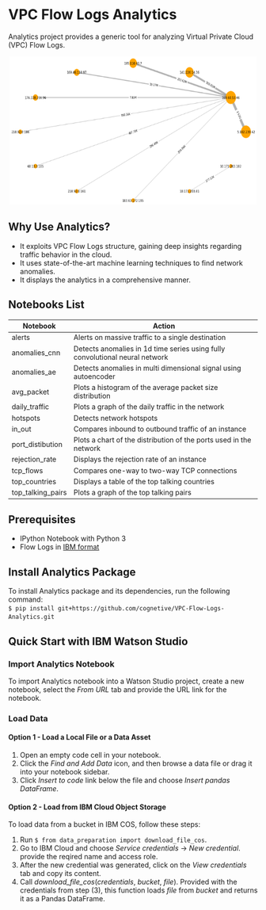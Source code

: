 # VPC Flow Logs Analytics
Analytics project provides a generic tool for analyzing Virtual Private Cloud (VPC) Flow Logs. 

<p align="center">
  <img width="500" height="300" src="images/top_talking.png"
</p> 

## Why Use Analytics?
* It exploits VPC Flow Logs structure, gaining deep insights regarding traffic behavior in the cloud.
* It uses state-of-the-art machine learning techniques to find network anomalies.
* It displays the analytics in a comprehensive manner.

## Notebooks List
| Notebook | Action |
| --- | --- |
| alerts | Alerts on massive traffic to a single destination | 
| anomalies_cnn | Detects anomalies in 1d time series using fully convolutional neural network |
| anomalies_ae | Detects anomalies in multi dimensional signal using autoencoder |
| avg_packet | Plots a histogram of the average packet size distribution |
| daily_traffic | Plots a graph of the daily traffic in the network |
| hotspots | Detects network hotspots |
| in_out | Compares inbound to outbound traffic of an instance |
| port_distibution | Plots a chart of the distribution of the ports used in the network | 
| rejection_rate | Displays the rejection rate of an instance |
| tcp_flows | Compares one-way to two-way TCP connections |
| top_countries | Displays a table of the top talking countries |
| top_talking_pairs | Plots a graph of the top talking pairs |

## Prerequisites
* IPython Notebook with Python 3
* Flow Logs in [IBM format](data/format.md)

## Install Analytics Package
To install Analytics package and its dependencies, run the following command:  
`$ pip install git+https://github.com/cognetive/VPC-Flow-Logs-Analytics.git`

## Quick Start with IBM Watson Studio
### Import Analytics Notebook
To import Analytics notebook into a Watson Studio project, create a new notebook, select the *From URL* tab and provide the URL link for the notebook.
### Load Data
#### Option 1 - Load a Local File or a Data Asset
1. Open an empty code cell in your notebook.
2. Click the *Find and Add Data* icon, and then browse a data file or drag it into your notebook sidebar.
3. Click *Insert to code* link below the file and choose *Insert pandas DataFrame*.

#### Option 2 - Load from IBM Cloud Object Storage
To load data from a bucket in IBM COS, follow these steps:
1. Run `$ from data_preparation import download_file_cos`.
2. Go to IBM Cloud and choose *Service credentials* -> *New credential*. provide the reqired name and access role.
3. After the new credential was generated, click on the *View credentials* tab and copy its content.
4. Call *download_file_cos*(*credentials*, *bucket*, *file*). Provided with the credentials from step (3), this function loads *file* from *bucket* and returns it as a Pandas DataFrame.  

